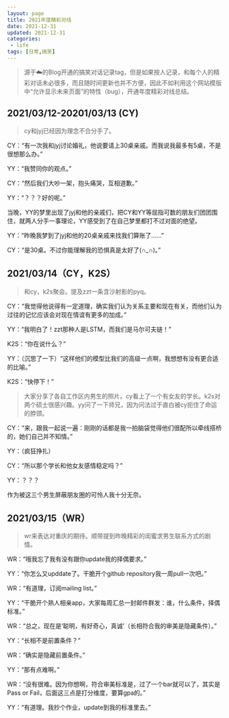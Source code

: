```yaml
---
layout: page
title: 2021年度精彩对线
date: 2021-12-31
updated: 2021-12-31
categories:
 - life
tags: [日常,搞笑]
---
```


> 源于☁️的Blog开通的搞笑对话记录tag，但是如果按人记录，和每个人的精彩对话未必很多，而且随时间更新也并不方便，因此不如利用这个网站模版中“允许显示未来页面”的特性（bug），开通年度精彩对线总结。

## 2021/03/12-20201/03/13 (CY)

> cy和jyj已经因为理念不合分手了。

CY：“有一次我和jyj讨论婚礼，他说要请上30桌亲戚。而我说我最多有5桌，不是很想那么办。”

YY：“我赞同你的观点。”

CY：“然后我们大吵一架，抱头痛哭，互相道歉。”

YY：“？？？好的呢。”

当晚，YY的梦里出现了jyj和他的亲戚们，把CY和YY等屈指可数的朋友们团团围住，就两人分手一事理论，YY感受到了在自己梦里都打不过对面的绝望。

YY：“昨晚我梦到了jyj和他的20桌亲戚来找我们算账了……”

CY：“是30桌。不过你能理解我的恐惧真是太好了(∩_∩)。”

## 2021/03/14（CY，K2S）

> 和cy，k2s聚会。提及zzt一条含沙射影的pyq。

CY：“我觉得他说得有一定道理，确实我们认为关系主要和现在有关，而他们认为过往的记忆应该会对现在情谊有更多的加成。”

YY：“我明白了！zzt那种人是LSTM，而我们是马尔可夫链！”

K2S：“你在说什么？”

YY：（沉思了一下）“这样他们的模型比我们的高级一点啊，我想想有没有更合适的比喻。”

K2S：“快停下！”

> 大家分享了各自工作区内男生的照片。cy看上了一个有女友的学长。k2s对两个硕士很感兴趣。yy问了一下师兄，因为问法过于直白被cy扼住了命运的脖颈。

CY：“来，跟我一起说一遍：刚刚的话都是我一拍脑袋觉得他们很配所以牵线搭桥的，她们自己并不知情。”

YY：（疯狂挣扎）

CY：“所以那个学长和他女友感情稳定吗？”

YY：？？？

作为被这三个男生屏蔽朋友圈的可怜人我十分无奈。

## 2021/03/15（WR）

> wr来表达对重庆的期待。顺带提到昨晚精彩的闺蜜求男生联系方式的剧情。

WR：“哦我忘了我有没有跟你update我的择偶要求。”

YY：“你怎么又upddate了。干脆开个github repository我一周pull一次吧。”

WR：“有道理，订阅mailing list。”

YY：“干脆开个熟人相亲app，大家每周汇总一封邮件群发：谁，什么条件，择偶标准。”

WR：“总之，现在是‘聪明，有好奇心，真诚’（长相符合我的审美是隐藏条件）。”

YY：“长相不是前置条件？”

WR：“确实是隐藏前置条件。”

YY：“那有点难啊。”

WR：“没有很难。因为你想啊，符合审美标准是，过了一个bar就可以了，其实是Pass or Fail，后面这三点是打分维度，要算gpa的。”

YY：“有道理。我抄个作业，update到我的标准里去。”

